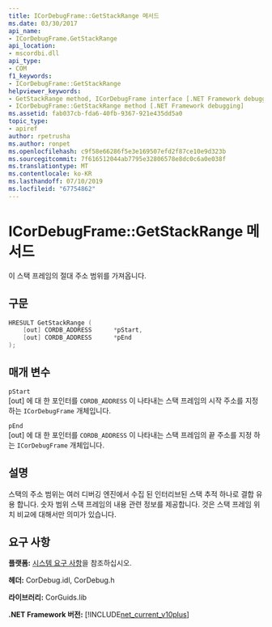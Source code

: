 ```yaml
---
title: ICorDebugFrame::GetStackRange 메서드
ms.date: 03/30/2017
api_name:
- ICorDebugFrame.GetStackRange
api_location:
- mscordbi.dll
api_type:
- COM
f1_keywords:
- ICorDebugFrame::GetStackRange
helpviewer_keywords:
- GetStackRange method, ICorDebugFrame interface [.NET Framework debugging]
- ICorDebugFrame::GetStackRange method [.NET Framework debugging]
ms.assetid: fab037cb-fda6-40fb-9367-921e435dd5a0
topic_type:
- apiref
author: rpetrusha
ms.author: ronpet
ms.openlocfilehash: c9f58e66286f5e3e169507efd2f87ce10e9d323b
ms.sourcegitcommit: 7f616512044ab7795e32806578e8dc0c6a0e038f
ms.translationtype: MT
ms.contentlocale: ko-KR
ms.lasthandoff: 07/10/2019
ms.locfileid: "67754862"
---
```

# <a name="icordebugframegetstackrange-method"></a>ICorDebugFrame::GetStackRange 메서드
이 스택 프레임의 절대 주소 범위를 가져옵니다.  
  
## <a name="syntax"></a>구문  
  
```cpp  
HRESULT GetStackRange (  
    [out] CORDB_ADDRESS      *pStart,   
    [out] CORDB_ADDRESS      *pEnd  
);  
```  
  
## <a name="parameters"></a>매개 변수  
 `pStart`  
 [out] 에 대 한 포인터를 `CORDB_ADDRESS` 이 나타내는 스택 프레임의 시작 주소를 지정 하는 `ICorDebugFrame` 개체입니다.  
  
 `pEnd`  
 [out] 에 대 한 포인터를 `CORDB_ADDRESS` 이 나타내는 스택 프레임의 끝 주소를 지정 하는 `ICorDebugFrame` 개체입니다.  
  
## <a name="remarks"></a>설명  
 스택의 주소 범위는 여러 디버깅 엔진에서 수집 된 인터리브된 스택 추적 하나로 결합 유용 합니다. 숫자 범위 스택 프레임의 내용 관련 정보를 제공합니다. 것은 스택 프레임 위치 비교에 대해서만 의미가 있습니다.  
  
## <a name="requirements"></a>요구 사항  
 **플랫폼:** [시스템 요구 사항](../../../../docs/framework/get-started/system-requirements.md)을 참조하십시오.  
  
 **헤더:** CorDebug.idl, CorDebug.h  
  
 **라이브러리:** CorGuids.lib  
  
 **.NET Framework 버전:** [!INCLUDE[net_current_v10plus](../../../../includes/net-current-v10plus-md.md)]
